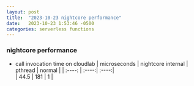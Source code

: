 ```yaml
---
layout: post
title:  "2023-10-23 nightcore performance"
date:   2023-10-23 1:53:46 -0500
categories: serverless functions
---
```

### nightcore performance
- call invocation time on cloudlab
| microseconds  | nightcore internal | pthread | normal | 
| :----: | :----:| :----:|  
|  44.5 | 181 | 1 | 
